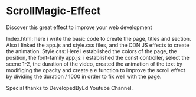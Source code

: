 # ScrollMagic-Effect
Discover this great effect to improve your web development

Index.html: here i write the basic code to create the page, titles and section. Also i linked the app.js and style.css files, and the CDN JS effects to create the animation.
Style.css: Here i established the colors of the page, the position, the font-family
app.js: i established the const controller, select the scene 1-2, the duration of the video, created the animation of the text by modifiging the opacity and create a e function to improve the scroll effect by dividing the duration / 1000 in order to fix well with the page.

Special thanks to DevelopedByEd Youtube Channel. 
